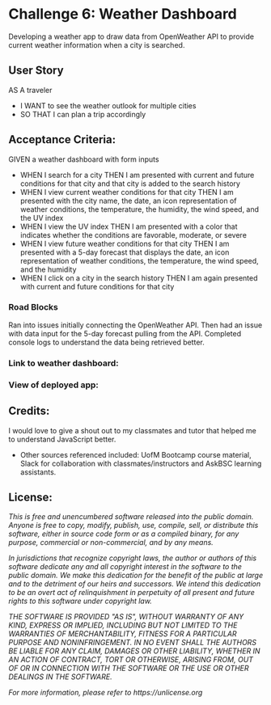 # **Challenge 6: Weather Dashboard**

Developing a weather app to draw data from OpenWeather API to provide current weather information when a city is searched. 

## **User Story**
AS A traveler
* I WANT to see the weather outlook for multiple cities 
* SO THAT I can plan a trip accordingly

## **Acceptance Criteria:**
GIVEN a weather dashboard with form inputs
* WHEN I search for a city
THEN I am presented with current and future conditions for that city and that city is added to the search history
* WHEN I view current weather conditions for that city
THEN I am presented with the city name, the date, an icon representation of weather conditions, the temperature, the humidity, the wind speed, and the UV index
* WHEN I view the UV index
THEN I am presented with a color that indicates whether the conditions are favorable, moderate, or severe
* WHEN I view future weather conditions for that city
THEN I am presented with a 5-day forecast that displays the date, an icon representation of weather conditions, the temperature, the wind speed, and the humidity
* WHEN I click on a city in the search history
THEN I am again presented with current and future conditions for that city

### **Road Blocks**
Ran into issues initially connecting the OpenWeather API. Then had an issue with data input for the 5-day forecast pulling from the API. Completed console logs to understand the data being retrieved better. 

### **Link to weather dashboard:**



### **View of deployed app:**



## **Credits:**

I would love to give a shout out to my classmates and tutor that helped me to understand JavaScript better.

* Other sources referenced included: UofM Bootcamp course material, Slack for collaboration with classmates/instructors and AskBSC learning assistants.

## **License**:

_This is free and unencumbered software released into the public domain.
Anyone is free to copy, modify, publish, use, compile, sell, or distribute this software, either in source code form or as a compiled binary, for any purpose, commercial or non-commercial, and by any means._

_In jurisdictions that recognize copyright laws, the author or authors of this software dedicate any and all copyright interest in the software to the public domain. We make this dedication for the benefit of the public at large and to the detriment of our heirs and successors. We intend this dedication to be an overt act of relinquishment in perpetuity of all present and future rights to this software under copyright law._

_THE SOFTWARE IS PROVIDED "AS IS", WITHOUT WARRANTY OF ANY KIND, EXPRESS OR IMPLIED, INCLUDING BUT NOT LIMITED TO THE WARRANTIES OF MERCHANTABILITY, FITNESS FOR A PARTICULAR PURPOSE AND NONINFRINGEMENT. IN NO EVENT SHALL THE AUTHORS BE LIABLE FOR ANY CLAIM, DAMAGES OR OTHER LIABILITY, WHETHER IN AN ACTION OF CONTRACT, TORT OR OTHERWISE, ARISING FROM, OUT OF OR IN CONNECTION WITH THE SOFTWARE OR THE USE OR OTHER DEALINGS IN THE SOFTWARE._

_For more information, please refer to https://unlicense.org_